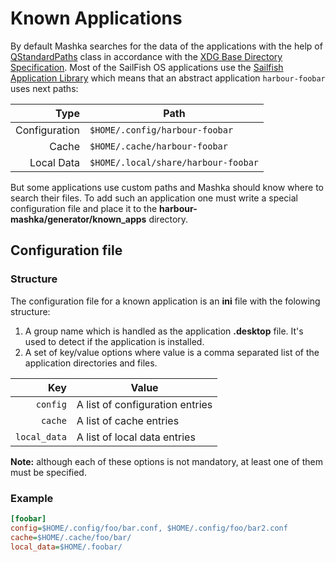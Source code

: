 # Known Applications

By default Mashka searches for the data of the applications with the help of [QStandardPaths](https://doc.qt.io/qt-5/qstandardpaths.html) class in accordance with the [XDG Base Directory Specification](https://specifications.freedesktop.org/basedir-spec/basedir-spec-latest.html). Most of the SailFish OS applications use the [Sailfish Application Library](https://github.com/sailfishos/libsailfishapp) which means that an abstract application `harbour-foobar` uses next paths:

Type          | Path
-------------:|-----------------------------------------
Configuration | `$HOME/.config/harbour-foobar`
Cache         | `$HOME/.cache/harbour-foobar`
Local Data    | `$HOME/.local/share/harbour-foobar`

But some applications use custom paths and Mashka should know where to search their files. To add such an application one must write a special configuration file and place it to the **harbour-mashka/generator/known_apps** directory.

## Configuration file

### Structure

The configuration file for a known application is an **ini** file with the folowing structure:

1. A group name which is handled as the application **.desktop** file. It's used to detect if the application is installed.
2. A set of key/value options where value is a comma separated list of the application directories and files.

Key          | Value
------------:|--------------------------------
`config`     | A list of configuration entries
`cache`      | A list of cache entries
`local_data` | A list of local data entries

**Note:** although each of these options is not mandatory, at least one of them must be specified.

### Example

```ini
[foobar]
config=$HOME/.config/foo/bar.conf, $HOME/.config/foo/bar2.conf
cache=$HOME/.cache/foo/bar/
local_data=$HOME/.foobar/
```
